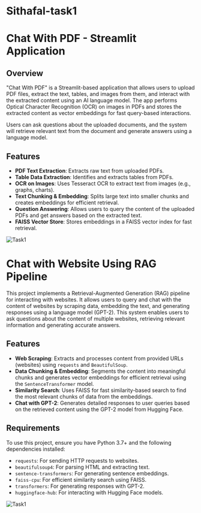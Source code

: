 # Sithafal-task1
# Chat With PDF - Streamlit Application

## Overview

"Chat With PDF" is a Streamlit-based application that allows users to upload PDF files, extract the text, tables, and images from them, and interact with the extracted content using an AI language model. The app performs Optical Character Recognition (OCR) on images in PDFs and stores the extracted content as vector embeddings for fast query-based interactions.

Users can ask questions about the uploaded documents, and the system will retrieve relevant text from the document and generate answers using a language model.

## Features

- **PDF Text Extraction**: Extracts raw text from uploaded PDFs.
- **Table Data Extraction**: Identifies and extracts tables from PDFs.
- **OCR on Images**: Uses Tesseract OCR to extract text from images (e.g., graphs, charts).
- **Text Chunking & Embedding**: Splits large text into smaller chunks and creates embeddings for efficient retrieval.
- **Question Answering**: Allows users to query the content of the uploaded PDFs and get answers based on the extracted text.
- **FAISS Vector Store**: Stores embeddings in a FAISS vector index for fast retrieval.


![Task1](https://i.postimg.cc/zGB9JgFw/task1.jpg)

# Chat with Website Using RAG Pipeline

This project implements a Retrieval-Augmented Generation (RAG) pipeline for interacting with websites. It allows users to query and chat with the content of websites by scraping data, embedding the text, and generating responses using a language model (GPT-2). This system enables users to ask questions about the content of multiple websites, retrieving relevant information and generating accurate answers.

## Features

- **Web Scraping**: Extracts and processes content from provided URLs (websites) using `requests` and `BeautifulSoup`.
- **Data Chunking & Embedding**: Segments the content into meaningful chunks and generates vector embeddings for efficient retrieval using the `SentenceTransformer` model.
- **Similarity Search**: Uses FAISS for fast similarity-based search to find the most relevant chunks of data from the embeddings.
- **Chat with GPT-2**: Generates detailed responses to user queries based on the retrieved content using the GPT-2 model from Hugging Face.

## Requirements

To use this project, ensure you have Python 3.7+ and the following dependencies installed:

- `requests`: For sending HTTP requests to websites.
- `beautifulsoup4`: For parsing HTML and extracting text.
- `sentence-transformers`: For generating sentence embeddings.
- `faiss-cpu`: For efficient similarity search using FAISS.
- `transformers`: For generating responses with GPT-2.
- `huggingface-hub`: For interacting with Hugging Face models.

![Task1](![Task1](https://i.postimg.cc/zGB9JgFw/task1.jpg))

